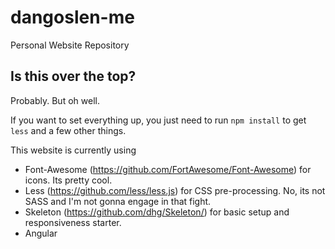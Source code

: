 # dangoslen-me
Personal Website Repository

## Is this over the top?
Probably. But oh well. 

If you want to set everything up, you just need to run ```npm install``` to get `less` and a few other things. 

This website is currently using 
* Font-Awesome (https://github.com/FortAwesome/Font-Awesome) for icons. Its pretty cool.
* Less (https://github.com/less/less.js) for CSS pre-processing. No, its not SASS and I'm not gonna engage in that fight.
* Skeleton (https://github.com/dhg/Skeleton/) for basic setup and responsiveness starter.
* Angular


